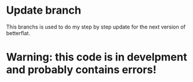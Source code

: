 # Update branch

This branchs is used to do my step by step update for the next version of betterflat.

# Warning: this code is in develpment and probably contains errors!

